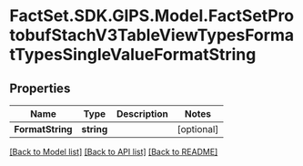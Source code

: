 # FactSet.SDK.GIPS.Model.FactSetProtobufStachV3TableViewTypesFormatTypesSingleValueFormatString

## Properties

Name | Type | Description | Notes
------------ | ------------- | ------------- | -------------
**FormatString** | **string** |  | [optional] 

[[Back to Model list]](../README.md#documentation-for-models) [[Back to API list]](../README.md#documentation-for-api-endpoints) [[Back to README]](../README.md)

